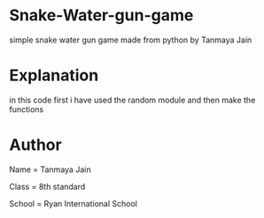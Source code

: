# Snake-Water-gun-game

simple snake water gun game made from python by Tanmaya Jain

# Explanation
in this code first i have used the random module and then make the functions

# Author
Name = Tanmaya Jain

Class = 8th standard

School = Ryan International School
